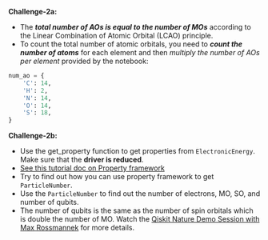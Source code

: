 **Challenge-2a:**
* The **_total number of AOs is equal to the number of MOs_** according to the Linear Combination of Atomic Orbital (LCAO) principle.
* To count the total number of atomic orbitals, you need to _**count the number of atoms**_ for each element and then _multiply the number of AOs per element_ provided by the notebook:
```python
num_ao = {
    'C': 14,
    'H': 2,
    'N': 14,
    'O': 14,
    'S': 18,
}
```

**Challenge-2b:**
* Use the get_property function to get properties from `ElectronicEnergy`. Make sure that the **driver is reduced**.
* [See this tutorial doc on Property framework](https://qiskit.org/documentation/nature/tutorials/08_property_framework.html)
* Try to find out how you can use property framework to get `ParticleNumber`.
* Use the `ParticleNumber` to find out the number of electrons, MO, SO, and number of qubits.
* The number of qubits is the same as the number of spin orbitals which is double the number of MO. Watch the [Qiskit Nature Demo Session with Max Rossmannek](https://www.youtube.com/watch?v=UtMVoGXlz04&t=38s) for more details.
